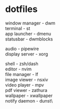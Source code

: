 # dotfiles
window manager - dwm\
terminal - st\
app launcher - dmenu\
statusbar - dwmblocks

audio - pipewire\
display server - xorg

shell - zsh/dash\
editor - nvim\
file manager - lf\
image viewer - nsxiv\
video player - mpv\
pdf viewer - zathura\
wallpaper - xwallpaper\
notify daemon - dunst\
